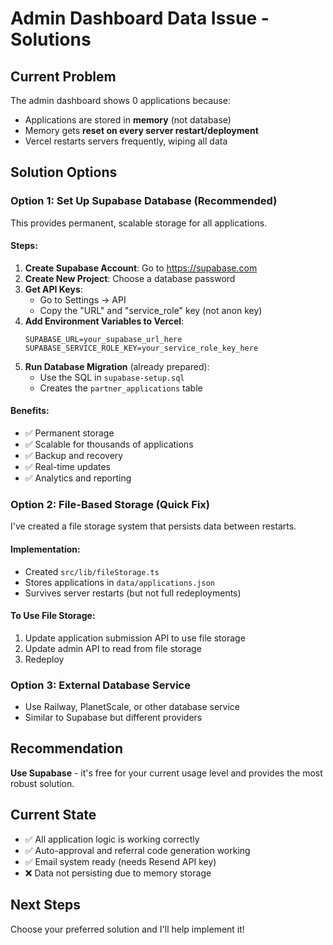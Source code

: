 # Admin Dashboard Data Issue - Solutions

## Current Problem
The admin dashboard shows 0 applications because:
- Applications are stored in **memory** (not database)
- Memory gets **reset on every server restart/deployment**
- Vercel restarts servers frequently, wiping all data

## Solution Options

### Option 1: Set Up Supabase Database (Recommended)
This provides permanent, scalable storage for all applications.

#### Steps:
1. **Create Supabase Account**: Go to https://supabase.com
2. **Create New Project**: Choose a database password
3. **Get API Keys**: 
   - Go to Settings → API
   - Copy the "URL" and "service_role" key (not anon key)
4. **Add Environment Variables to Vercel**:
   ```
   SUPABASE_URL=your_supabase_url_here
   SUPABASE_SERVICE_ROLE_KEY=your_service_role_key_here
   ```
5. **Run Database Migration** (already prepared):
   - Use the SQL in `supabase-setup.sql`
   - Creates the `partner_applications` table

#### Benefits:
- ✅ Permanent storage
- ✅ Scalable for thousands of applications
- ✅ Backup and recovery
- ✅ Real-time updates
- ✅ Analytics and reporting

### Option 2: File-Based Storage (Quick Fix)
I've created a file storage system that persists data between restarts.

#### Implementation:
- Created `src/lib/fileStorage.ts`
- Stores applications in `data/applications.json`
- Survives server restarts (but not full redeployments)

#### To Use File Storage:
1. Update application submission API to use file storage
2. Update admin API to read from file storage
3. Redeploy

### Option 3: External Database Service
- Use Railway, PlanetScale, or other database service
- Similar to Supabase but different providers

## Recommendation
**Use Supabase** - it's free for your current usage level and provides the most robust solution.

## Current State
- ✅ All application logic is working correctly
- ✅ Auto-approval and referral code generation working
- ✅ Email system ready (needs Resend API key)
- ❌ Data not persisting due to memory storage

## Next Steps
Choose your preferred solution and I'll help implement it!